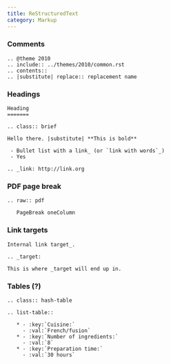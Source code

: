 ```yaml
---
title: ReStructuredText
category: Markup
---
```


### Comments

    .. @theme 2010
    .. include:: ../themes/2010/common.rst
    .. contents::
    .. |substitute| replace:: replacement name

### Headings

    Heading
    =======

    .. class:: brief

    Hello there. |substitute| **This is bold**

     - Bullet list with a link_ (or `link with words`_)
     - Yes

    .. _link: http://link.org

### PDF page break

    .. raw:: pdf

       PageBreak oneColumn

### Link targets

    Internal link target_.

    .. _target:

    This is where _target will end up in.

### Tables (?)

    .. class:: hash-table

    .. list-table::

       * - :key:`Cuisine:`
         - :val:`French/fusion`
       * - :key:`Number of ingredients:`
         - :val:`8`
       * - :key:`Preparation time:`
         - :val:`30 hours`
